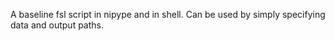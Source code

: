 A baseline fsl script in nipype and in shell.
Can be used by simply specifying data and output paths.
